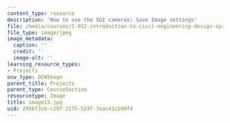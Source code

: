 ```yaml
---
content_type: resource
description: 'How to use the SGI cameras: Save Image settings'
file: /media/courses/1-012-introduction-to-civil-engineering-design-spring-2002/2956f3cbc29f2175524f7eac41cb99fd_image13.jpg
file_type: image/jpeg
image_metadata:
  caption: ''
  credit: ''
  image-alt: ''
learning_resource_types:
- Projects
ocw_type: OCWImage
parent_title: Projects
parent_type: CourseSection
resourcetype: Image
title: image13.jpg
uid: 2956f3cb-c29f-2175-524f-7eac41cb99fd
---
```

